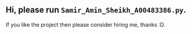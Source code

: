## Hi, please run ```Samir_Amin_Sheikh_A00483386.py```.
If you like the project then please consider hiring me, thanks :D.
